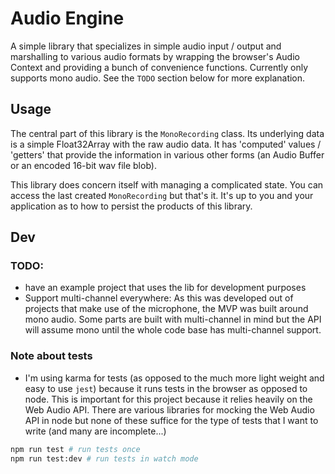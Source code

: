# Audio Engine

A simple library that specializes in simple audio input / output and marshalling to various audio formats by wrapping the browser's Audio Context and providing a bunch of convenience functions. Currently only supports mono audio. See the `TODO` section below for more explanation.

## Usage

The central part of this library is the `MonoRecording` class. Its underlying data is a simple Float32Array with the raw audio data. It has 'computed' values / 'getters' that provide the information in various other forms (an Audio Buffer or an encoded 16-bit wav file blob).

This library does concern itself with managing a complicated state. You can access the last created `MonoRecording` but that's it. It's up to you and your application as to how to persist the products of this library.

## Dev

### TODO:

- have an example project that uses the lib for development purposes
- Support multi-channel everywhere: As this was developed out of projects that make use of the microphone, the MVP was built around mono audio. Some parts are built with multi-channel in mind but the API will assume mono until the whole code base has multi-channel support.

### Note about tests

- I'm using karma for tests (as opposed to the much more light weight and easy to use `jest`) because it runs tests in the browser as opposed to node. This is important for this project because it relies heavily on the Web Audio API. There are various libraries for mocking the Web Audio API in node but none of these suffice for the type of tests that I want to write (and many are incomplete...)

```bash
npm run test # run tests once
npm run test:dev # run tests in watch mode
```
